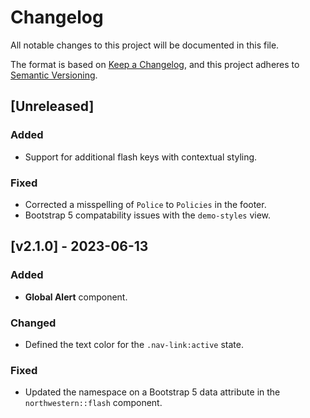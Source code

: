 # Changelog
All notable changes to this project will be documented in this file.

The format is based on [Keep a Changelog](https://keepachangelog.com/en/1.0.0/), and this project adheres to [Semantic Versioning](https://semver.org/).

## [Unreleased]

### Added
- Support for additional flash keys with contextual styling.

### Fixed
- Corrected a misspelling of `Police` to `Policies` in the footer.
- Bootstrap 5 compatability issues with the `demo-styles` view.

## [v2.1.0] - 2023-06-13

### Added
- **Global Alert** component.

### Changed
- Defined the text color for the `.nav-link:active` state.

### Fixed
- Updated the namespace on a Bootstrap 5 data attribute in the `northwestern::flash` component.